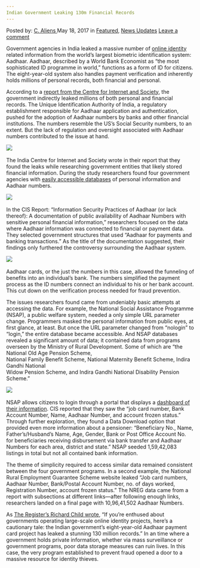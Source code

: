 ```yaml
---
Indian Government Leaking 130m Financial Records
---
```

<article class="post-listing post-19954 post type-post status-publish format-standard has-post-thumbnail hentry  tag-130m tag-financial tag-government tag-indian tag-leaking tag-records">
    <div class="post-inner">
        <span>Posted by: <a href="https://www.deepdotweb.com/author/caliens/" title="">C. Aliens </a></span>
    <span>May 18, 2017</span>
    <span>in <a href="https://www.deepdotweb.com/category/deepdot-news/" rel="category tag">Featured</a>, <a href="https://www.deepdotweb.com/category/news-updates/" rel="category tag">News Updates</a></span>
    <span><a href="https://www.deepdotweb.com/2017/05/18/indian-government-leaking-130m-financial-records/#respond">Leave a comment</a></span>
    </p>
    <div class="clear"></div>
    <div class="entry">
    <p>Government agencies in India leaked a massive number of <a href="https://www.deepdotweb.com/tag/web/">online identity</a> related information from the world&#8217;s largest biometric identification system: Aadhaar. Aadhaar, described by a World Bank Economist as “the most sophisticated ID programme in world,” functions as a form of ID for citizens. The eight-year-old system also handles payment verification and inherently holds millions of personal records, both financial and personal.</p>
    <p>According to a <a href="http://cis-india.org/internet-governance/information-security-practices-of-aadhaar-or-lack-thereof-a-documentation-of-public-availability-of-aadhaar-numbers-with-sensitive-personal-financial-information-1">report from the Centre for Internet and Society</a>, the government indirectly leaked millions of both personal and financial records. The Unique Identification Authority of India, a regulatory establishment responsible for Aadhaar application and authentication, pushed for the adoption of Aadhaar numbers by banks and other financial institutions. The numbers resemble the US’s Social Security numbers, to an extent. But the lack of regulation and oversight associated with Aadhaar numbers contributed to the issue at hand.</p>
    <p><img class="wp-image-19964 aligncenter" src="/imgs/2017/05/word-image-70.jpeg" srcset="/imgs/2017/05/word-image-70.jpeg 660w, /imgs/2017/05/word-image-70-300x136.jpeg 300w, /imgs/2017/05/word-image-70-272x125.jpeg 272w" sizes="(max-width: 660px) 100vw, 660px" /></p>
    <p>The India Centre for Internet and Society wrote in their report that they found the leaks while researching government entities that likely stored financial information. During the study researchers found four government agencies with <a href="https://www.deepdotweb.com/tag/breach/">easily accessible databases</a> of personal information and Aadhaar numbers.</p>
    <p><img class="wp-image-19965 aligncenter" src="/imgs/2017/05/word-image-71.jpeg" srcset="/imgs/2017/05/word-image-71.jpeg 800w, /imgs/2017/05/word-image-71-300x225.jpeg 300w" sizes="(max-width: 800px) 100vw, 800px" /></p>
    <p>In the CIS Report: “Information Security Practices of Aadhaar (or lack thereof): A documentation of public availability of Aadhaar Numbers with sensitive personal financial information,” researchers focused on the data where Aadhaar information was connected to financial or payment data. They selected government structures that used “Aadhaar for payments and banking transactions.” As the title of the documentation suggested, their findings only furthered the controversy surrounding the Aadhaar system.</p>
    <p><img class="wp-image-19966 aligncenter" src="/imgs/2017/05/word-image-72.jpeg" srcset="/imgs/2017/05/word-image-72.jpeg 800w, /imgs/2017/05/word-image-72-300x225.jpeg 300w" sizes="(max-width: 800px) 100vw, 800px" /></p>
    <p>Aadhaar cards, or the just the numbers in this case, allowed the funneling of benefits into an individual&#8217;s bank. The numbers simplified the payment process as the ID numbers connect an individual to his or her bank account. This cut down on the verification process needed for fraud prevention.</p>
    <p>The issues researchers found came from undeniably basic attempts at accessing the data. For example, the National Social Assistance Programme (NSAP), a public welfare system, needed a only simple URL parameter change. Programmers masked the personal information from public eyes, at first glance, at least. But once the URL parameter changed from “nologin” to “login,” the entire database became accessible. And NSAP databases revealed a significant amount of data; it contained data from programs overseen by the Ministry of Rural Development. Some of which are “the National Old Age Pension Scheme,<br />
    National Family Benefit Scheme, National Maternity Benefit Scheme, Indira Gandhi National<br />
    Widow Pension Scheme, and Indira Gandhi National Disability Pension Scheme.”</p>
    <p><img class="wp-image-19967 aligncenter" src="/imgs/2017/05/word-image-73.jpeg" srcset="/imgs/2017/05/word-image-73.jpeg 800w, /imgs/2017/05/word-image-73-300x225.jpeg 300w" sizes="(max-width: 800px) 100vw, 800px" /></p>
    <p>NSAP allows citizens to login through a portal that displays a <a href="https://www.deepdotweb.com/tag/cyber/">dashboard of their information</a>. CIS reported that they saw the “job card number, Bank Account Number, Name, Aadhaar Number, and account frozen status.” Through further exploration, they found a Data Download option that provided even more information about a pensioner: “Beneficiary No., Name, Father’s/Husband’s Name, Age, Gender, Bank or Post Office Account No. for beneficiaries receiving disbursement via bank transfer and Aadhaar Numbers for each area, district and state.” NSAP seeded 1,59,42,083 listings in total but not all contained bank information.</p>
    <p>The theme of simplicity required to access similar data remained consistent between the four government programs. In a second example, the National Rural Employment Guarantee Scheme website leaked “Job card numbers, Aadhaar Number, Bank/Postal Account Number, no. of days worked, Registration Number, account frozen status.” The NREG data came from a report with subsections at different links—after following enough links, researchers landed on a final page with 10,96,41,502 Aadhaar Numbers.</p>
    <p>As <a href="https://www.theregister.co.uk/2017/05/03/135_million_aadhaar_indian_government_payment_card_details_leaked/">The Register’s Richard Child wrote</a>, “If you&#8217;re enthused about governments operating large-scale online identity projects, here&#8217;s a cautionary tale: the Indian government&#8217;s eight-year-old Aadhaar payment card project has leaked a stunning 130 million records.” In an time where a government holds private information, whether via mass surveillance or government programs, poor data storage measures can ruin lives. In this case, the very program established to prevent fraud opened a door to a massive resource for identity thieves.</p>
    </div>
    <span style="display:none"><a href="https://www.deepdotweb.com/tag/130m/" rel="tag">130m</a> <a href="https://www.deepdotweb.com/tag/financial/" rel="tag">financial</a> <a href="https://www.deepdotweb.com/tag/government/" rel="tag">government</a> <a href="https://www.deepdotweb.com/tag/indian/" rel="tag">indian</a> <a href="https://www.deepdotweb.com/tag/leaking/" rel="tag">leaking</a> <a href="https://www.deepdotweb.com/tag/records/" rel="tag">records</a></span> <span style="display:none" class="updated">2017-05-18</span>
    <div style="display:none" class="vcard author" itemprop="author" itemscope itemtype="http://schema.org/Person"><strong class="fn" itemprop="name"><a href="https://www.deepdotweb.com/author/caliens/" title="Posts by C. Aliens" rel="author">C. Aliens</a></strong></div>
    </div>
</article>

